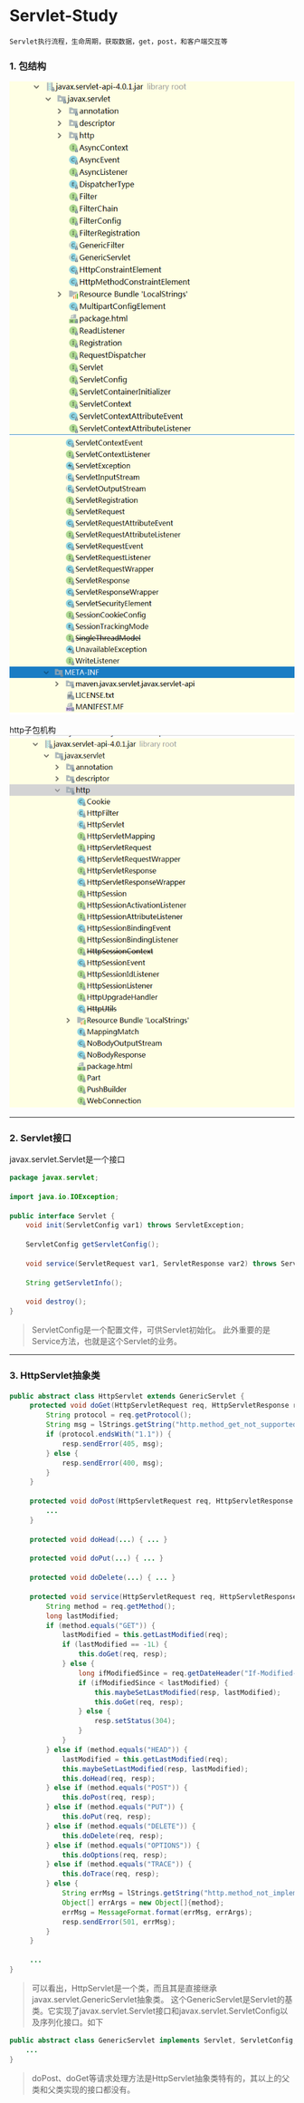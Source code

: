 # Servlet-Study
    Servlet执行流程，生命周期，获取数据，get，post，和客户端交互等
 
### 1. 包结构
![包结构1](img-folder/api-1.png)
![包结构2](img-folder/api-2.png)

http子包机构
![http子包](img-folder/api-3.png)

<hr>

### 2. Servlet接口
javax.servlet.Servlet是一个接口
```java
package javax.servlet;

import java.io.IOException;

public interface Servlet {
    void init(ServletConfig var1) throws ServletException;

    ServletConfig getServletConfig();

    void service(ServletRequest var1, ServletResponse var2) throws ServletException, IOException;

    String getServletInfo();

    void destroy();
}
```
>ServletConfig是一个配置文件，可供Servlet初始化。
>此外重要的是Service方法，也就是这个Servlet的业务。

<hr>

### 3. HttpServlet抽象类
```java
public abstract class HttpServlet extends GenericServlet {
     protected void doGet(HttpServletRequest req, HttpServletResponse resp) throws ServletException, IOException {
         String protocol = req.getProtocol();
         String msg = lStrings.getString("http.method_get_not_supported");
         if (protocol.endsWith("1.1")) {
             resp.sendError(405, msg);
         } else {
             resp.sendError(400, msg);
         }
     } 
     
     protected void doPost(HttpServletRequest req, HttpServletResponse resp) throws ServerException, IOException {
         ...
     }
     
     protected void doHead(...) { ... }
     
     protected void doPut(...) { ... }
     
     protected void doDelete(...) { ... }
     
     protected void service(HttpServletRequest req, HttpServletResponse resp) throws ServletException, IOException {
         String method = req.getMethod();
         long lastModified;
         if (method.equals("GET")) {
             lastModified = this.getLastModified(req);
             if (lastModified == -1L) {
                 this.doGet(req, resp);
             } else {
                 long ifModifiedSince = req.getDateHeader("If-Modified-Since");
                 if (ifModifiedSince < lastModified) {
                     this.maybeSetLastModified(resp, lastModified);
                     this.doGet(req, resp);
                 } else {
                     resp.setStatus(304);
                 }
             }
         } else if (method.equals("HEAD")) {
             lastModified = this.getLastModified(req);
             this.maybeSetLastModified(resp, lastModified);
             this.doHead(req, resp);
         } else if (method.equals("POST")) {
             this.doPost(req, resp);
         } else if (method.equals("PUT")) {
             this.doPut(req, resp);
         } else if (method.equals("DELETE")) {
             this.doDelete(req, resp);
         } else if (method.equals("OPTIONS")) {
             this.doOptions(req, resp);
         } else if (method.equals("TRACE")) {
             this.doTrace(req, resp);
         } else {
             String errMsg = lStrings.getString("http.method_not_implemented");
             Object[] errArgs = new Object[]{method};
             errMsg = MessageFormat.format(errMsg, errArgs);
             resp.sendError(501, errMsg);
         }
     }
     
     ...
}
```
>可以看出，HttpServlet是一个类，而且其是直接继承javax.servlet.GenericServlet抽象类。
>这个GenericServlet是Servlet的基类。它实现了javax.servlet.Servlet接口和javax.servlet.ServletConfig以及序列化接口。如下
```java
public abstract class GenericServlet implements Servlet, ServletConfig, Serializable {
    ...
}
```
>doPost、doGet等请求处理方法是HttpServlet抽象类特有的，其以上的父类和父类实现的接口都没有。

